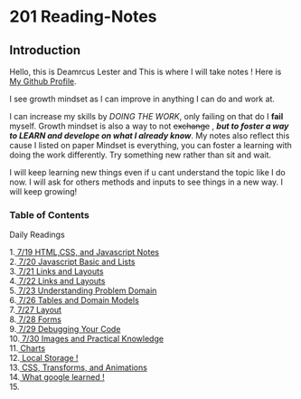 # 201 Reading-Notes #

## Introduction ##

Hello, this is Deamrcus Lester and This is where I will take notes ! Here is [My Github Profile](https://github.com/DemarcusL).

I see growth mindset as I can improve in anything I can do and work at.

I can increase my skills by *DOING THE WORK*, only failing on that do I **fail** myself.
Growth mindset is also a way to not ~~exchange~~ , ***but to foster a way to LEARN and develope on what I already know***.
My notes also reflect this cause I listed on paper Mindset is everything, you can foster a learning with doing the work differently. Try something new rather than sit and wait.

I will keep learning new things even if u cant understand the topic like I  do now. I will ask for others methods and inputs to see things in a new way. I will keep growing!

### Table of Contents ###

Daily Readings

1.<a href="https://demarcusl.github.io/Reading-Notes/textbooknotes1.md"> 7/19 HTML,CSS, and Javascript Notes</a>
<br>
2.<a href="https://demarcusl.github.io/Reading-Notes/textbooknotes2.md"> 7/20 Javascript Basic and Lists </a>
<br>
3.<a href="https://demarcusl.github.io/Reading-Notes/textbooknotes3.md"> 7/21 Links and Layouts </a>
<br>
4.<a href="https://demarcusl.github.io/Reading-Notes/textbooknotes4.md"> 7/22 Links and Layouts </a>
<br>
5.<a href="https://demarcusl.github.io/Reading-Notes/textbooknotes5.md"> 7/23 Understanding Problem Domain </a>
<br>
6.<a href="https://demarcusl.github.io/Reading-Notes/textbooknotes6.md"> 7/26 Tables and Domain Models </a>
<br>
7.<a href="https://demarcusl.github.io/Reading-Notes/textbooknotes7.md"> 7/27 Layout </a>
<br>
8.<a href="https://demarcusl.github.io/Reading-Notes/textbooknotes8.md"> 7/28 Forms </a>
<br>
9.<a href="https://demarcusl.github.io/Reading-Notes/textbooknotes9.md"> 7/29 Debugging Your Code </a>
<br>
10.<a href="https://demarcusl.github.io/Reading-Notes/textbooknotes10.md"> 7/30 Images and Practical Knowledge </a>
<br>
11.<a href="https://demarcusl.github.io/Reading-Notes/textbooknotes11.md"> Charts </a>
<br>
12.<a href="https://demarcusl.github.io/Reading-Notes/textbooknotes12.md"> Local Storage ! </a>
<br>
13.<a href="https://demarcusl.github.io/Reading-Notes/textbooknotes13A.md"> CSS, Transforms, and Animations </a>
<br>
14.<a href="https://demarcusl.github.io/Reading-Notes/textbooknotes13B.md"> What google learned ! </a>
<br>
15.<a href="https://demarcusl.github.io/Reading-Notes/textbooknotes.md">
<br>

